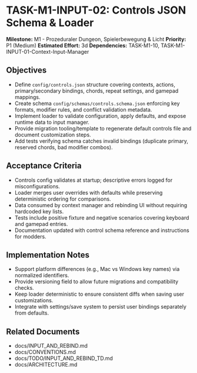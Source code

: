# TASK-M1-INPUT-02: Controls JSON Schema & Loader

**Milestone:** M1 - Prozeduraler Dungeon, Spielerbewegung & Licht
**Priority:** P1 (Medium)
**Estimated Effort:** 3d
**Dependencies:** TASK-M1-10, TASK-M1-INPUT-01-Context-Input-Manager

## Objectives

- Define `config/controls.json` structure covering contexts, actions, primary/secondary bindings, chords, repeat settings, and gamepad mappings.
- Create schema `config/schemas/controls.schema.json` enforcing key formats, modifier rules, and conflict validation metadata.
- Implement loader to validate configuration, apply defaults, and expose runtime data to input manager.
- Provide migration tooling/template to regenerate default controls file and document customization steps.
- Add tests verifying schema catches invalid bindings (duplicate primary, reserved chords, bad modifier combos).

## Acceptance Criteria

- Controls config validates at startup; descriptive errors logged for misconfigurations.
- Loader merges user overrides with defaults while preserving deterministic ordering for comparisons.
- Data consumed by context manager and rebinding UI without requiring hardcoded key lists.
- Tests include positive fixture and negative scenarios covering keyboard and gamepad entries.
- Documentation updated with control schema reference and instructions for modders.

## Implementation Notes

- Support platform differences (e.g., Mac vs Windows key names) via normalized identifiers.
- Provide versioning field to allow future migrations and compatibility checks.
- Keep loader deterministic to ensure consistent diffs when saving user customizations.
- Integrate with settings/save system to persist user bindings separately from defaults.

## Related Documents

- docs/INPUT_AND_REBIND.md
- docs/CONVENTIONS.md
- docs/TODO/INPUT_AND_REBIND_TD.md
- docs/ARCHITECTURE.md
